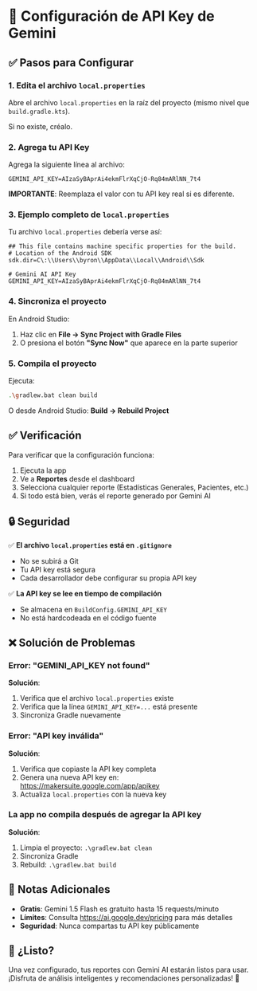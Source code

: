 # 🔑 Configuración de API Key de Gemini

## ✅ Pasos para Configurar

### 1. Edita el archivo `local.properties`

Abre el archivo `local.properties` en la raíz del proyecto (mismo nivel que `build.gradle.kts`).

Si no existe, créalo.

### 2. Agrega tu API Key

Agrega la siguiente línea al archivo:

```properties
GEMINI_API_KEY=AIzaSyBAprAi4ekmFlrXqCjO-Rq84mARlNN_7t4
```

**IMPORTANTE**: Reemplaza el valor con tu API key real si es diferente.

### 3. Ejemplo completo de `local.properties`

Tu archivo `local.properties` debería verse así:

```properties
## This file contains machine specific properties for the build.
# Location of the Android SDK
sdk.dir=C\:\\Users\\byron\\AppData\\Local\\Android\\Sdk

# Gemini AI API Key
GEMINI_API_KEY=AIzaSyBAprAi4ekmFlrXqCjO-Rq84mARlNN_7t4
```

### 4. Sincroniza el proyecto

En Android Studio:
1. Haz clic en **File → Sync Project with Gradle Files**
2. O presiona el botón **"Sync Now"** que aparece en la parte superior

### 5. Compila el proyecto

Ejecuta:
```bash
.\gradlew.bat clean build
```

O desde Android Studio: **Build → Rebuild Project**

## ✅ Verificación

Para verificar que la configuración funciona:

1. Ejecuta la app
2. Ve a **Reportes** desde el dashboard
3. Selecciona cualquier reporte (Estadísticas Generales, Pacientes, etc.)
4. Si todo está bien, verás el reporte generado por Gemini AI

## 🔒 Seguridad

✅ **El archivo `local.properties` está en `.gitignore`**
- No se subirá a Git
- Tu API key está segura
- Cada desarrollador debe configurar su propia API key

✅ **La API key se lee en tiempo de compilación**
- Se almacena en `BuildConfig.GEMINI_API_KEY`
- No está hardcodeada en el código fuente

## ❌ Solución de Problemas

### Error: "GEMINI_API_KEY not found"

**Solución**: 
1. Verifica que el archivo `local.properties` existe
2. Verifica que la línea `GEMINI_API_KEY=...` está presente
3. Sincroniza Gradle nuevamente

### Error: "API key inválida"

**Solución**:
1. Verifica que copiaste la API key completa
2. Genera una nueva API key en: https://makersuite.google.com/app/apikey
3. Actualiza `local.properties` con la nueva key

### La app no compila después de agregar la API key

**Solución**:
1. Limpia el proyecto: `.\gradlew.bat clean`
2. Sincroniza Gradle
3. Rebuild: `.\gradlew.bat build`

## 📝 Notas Adicionales

- **Gratis**: Gemini 1.5 Flash es gratuito hasta 15 requests/minuto
- **Límites**: Consulta https://ai.google.dev/pricing para más detalles
- **Seguridad**: Nunca compartas tu API key públicamente

## 🎯 ¿Listo?

Una vez configurado, tus reportes con Gemini AI estarán listos para usar. ¡Disfruta de análisis inteligentes y recomendaciones personalizadas! 🚀
